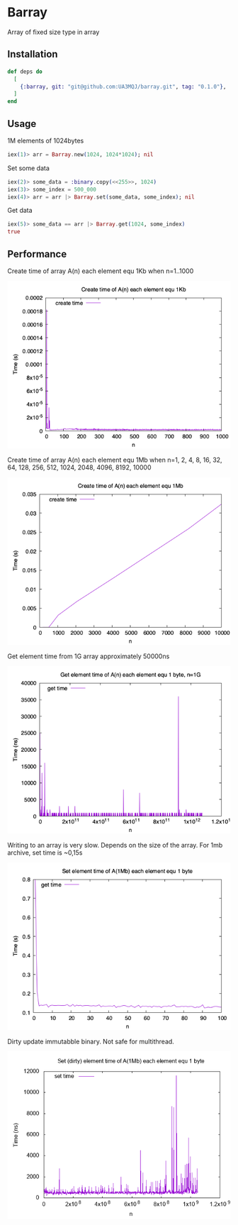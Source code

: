 # Barray

Array of fixed size type in array

## Installation

```elixir
def deps do
  [
    {:barray, git: "git@github.com:UA3MQJ/barray.git", tag: "0.1.0"},
  ]
end
```
## Usage
1M elements of 1024bytes
```elixir
iex(1)> arr = Barray.new(1024, 1024*1024); nil

```
Set some data
```elixir
iex(2)> some_data = :binary.copy(<<255>>, 1024)
iex(3)> some_index = 500_000
iex(4)> arr = arr |> Barray.set(some_data, some_index); nil
```
Get data
```elixir
iex(5)> some_data == arr |> Barray.get(1024, some_index)
true
```

## Performance

Create time of array A(n) each element equ 1Kb when n=1..1000

![Image of create_1k](create_1k.png)

Create time of array A(n) each element equ 1Mb when n=1, 2, 4, 8, 16, 32, 64, 128, 256, 512, 1024, 2048, 4096, 8192, 10000

![Image of create_1m](create_1m.png)

Get element time from 1G array approximately 50000ns

![Image of get_1g](get_1g.png)

Writing to an array is very slow. Depends on the size of the array. For 1mb archive, set time is ~0,15s

![Image of set](set.png)

Dirty update immutabble binary. Not safe for multithread.

![Image of dirty_set](dirty_set.png)
